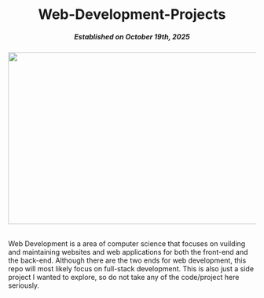 <div align = "center"> 

# Web-Development-Projects
##### Established on October 19th, 2025

<img src="https://www.hostinger.com/tutorials/wp-content/uploads/sites/2/2022/04/web-developer-portfolio.png" width = 700 height = 350 />

</div>

</br> 

Web Development is a area of computer science that focuses on vuilding and maintaining websites and web applications for both the front-end and the back-end. Although there are the two ends for web development, this repo will most likely focus on full-stack development. This is also just a side project I wanted to explore, so do not take any of the code/project here seriously. 
